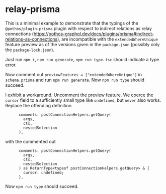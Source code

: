 # relay-prisma

This is a minimal example to demonstrate that the typings of the
`@pothos/plugin-prisma` plugin with respect to indirect relations as relay connections
(https://pothos-graphql.dev/docs/plugins/prisma#indirect-relations-as-connections),
are incompatible with the `extendedWhereUnique` feature preview as of the
versions given in the `package.json`
(possibly only the `package-lock.json`).

Just run `npm i`, `npm run generate`, `npm run type`. `tsc` should
indicate a type error.

Now comment out `previewFeatures = ["extendedWhereUnique"]` in
`schema.prisma` and run `npm run generate`. Now
`npm run type` should succeed.

I exhibit a workaround. Uncomment the preview feature.
We coerce the `cursor` field to a sufficiently
small type like `undefined`, but `never` also works. Replace the
offending definition

```
      comments: postConnectionHelpers.getQuery(
        args,
        ctx,
        nestedSelection
      ),
```

with the commented out

```
      comments: postConnectionHelpers.getQuery(
        args,
        ctx,
        nestedSelection
      ) as ReturnType<typeof postConnectionHelpers.getQuery> & {
        cursor: undefined;
      },
```

Now `npm run type` should succeed.
